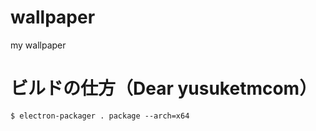 # wallpaper

my wallpaper

# ビルドの仕方（Dear yusuketmcom）

```
$ electron-packager . package --arch=x64
```

